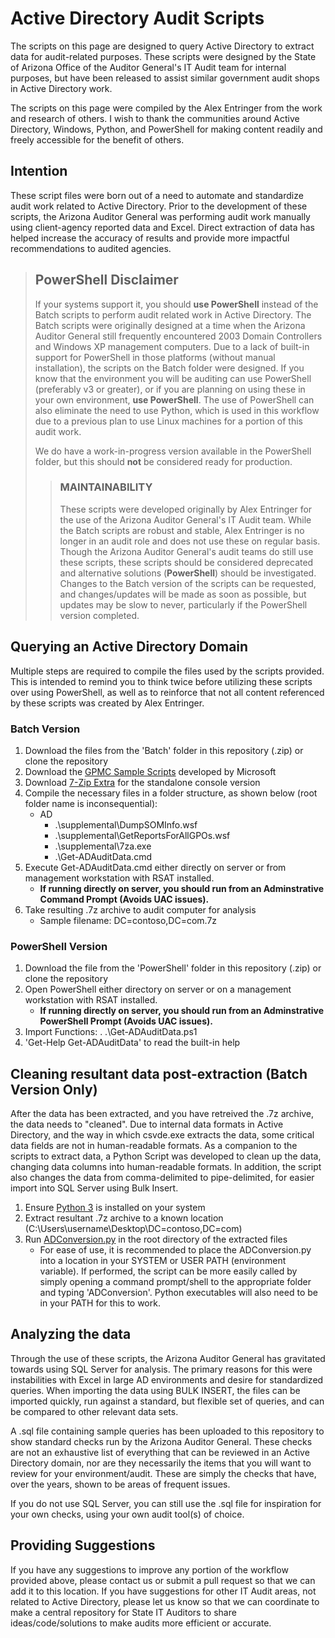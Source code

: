 # Active Directory Audit Scripts

The scripts on this page are designed to query Active Directory to extract data for audit-related purposes. These scripts were designed by the State of Arizona Office of the Auditor General's IT Audit team for internal purposes, but have been released to assist similar government audit shops in Active Directory work.

The scripts on this page were compiled by the Alex Entringer from the work and research of others. I wish to thank the communities around Active Directory, Windows, Python, and PowerShell for making content readily and freely accessible for the benefit of others.

## Intention

These script files were born out of a need to automate and standardize audit work related to Active Directory. Prior to the development of these scripts, the Arizona Auditor General was performing audit work manually using client-agency reported data and Excel. Direct extraction of data has helped increase the accuracy of results and provide more impactful recommendations to audited agencies.

>## PowerShell Disclaimer
>If your systems support it, you should **use PowerShell** instead of the Batch scripts to perform audit related work in Active Directory. The Batch scripts were originally designed at a time when the Arizona Auditor General still frequently encountered 2003 Domain Controllers and Windows XP management computers. Due to a lack of built-in support for PowerShell in those platforms (without manual installation), the scripts on the Batch folder were designed. If you know that the environment you will be auditing can use PowerShell (preferably v3 or greater), or if you are planning on using these in your own environment, **use PowerShell**. The use of PowerShell can also eliminate the need to use Python, which is used in this workflow due to a previous plan to use Linux machines for a portion of this audit work.
>
>We do have a work-in-progress version available in the PowerShell folder, but this should **not** be considered ready for production.
>>
>> ### MAINTAINABILITY
>> These scripts were developed originally by Alex Entringer for the use of the Arizona Auditor General's IT Audit team. While the Batch scripts are robust and stable, Alex Entringer is no longer in an audit role and does not use these on regular basis. Though the Arizona Auditor General's audit teams do still use these scripts, these scripts should be considered deprecated and alternative solutions (**PowerShell**) should be investigated. Changes to the Batch version of the scripts can be requested, and changes/updates will be made as soon as possible, but updates may be slow to never, particularly if the PowerShell version completed.

## Querying an Active Directory Domain

Multiple steps are required to compile the files used by the scripts provided. This is intended to remind you to think twice before utilizing these scripts over using PowerShell, as well as to reinforce that not all content referenced by these scripts was created by Alex Entringer.

### Batch Version

1. Download the files from the 'Batch' folder in this repository (.zip) or clone the repository
1. Download the [GPMC Sample Scripts](https://gallery.technet.microsoft.com/group-policy-management-17a5f840) developed by Microsoft
1. Download [7-Zip Extra](http://www.7-zip.org/download.html) for the standalone console version
1. Compile the necessary files in a folder structure, as shown below (root folder name is inconsequential):
    * AD
        * .\supplemental\DumpSOMInfo.wsf
        * .\supplemental\GetReportsForAllGPOs.wsf
        * .\supplemental\7za.exe
        * .\Get-ADAuditData.cmd
1. Execute Get-ADAuditData.cmd either directly on server or from management workstation with RSAT installed.
    * **If running directly on server, you should run from an Adminstrative Command Prompt (Avoids UAC issues).**
1. Take resulting .7z archive to audit computer for analysis
    * Sample filename: DC=contoso,DC=com.7z

### PowerShell Version

1. Download the file from the 'PowerShell' folder in this repository (.zip) or clone the repository
1. Open PowerShell either directory on server or on a management workstation with RSAT installed.
    * **If running directly on server, you should run from an Adminstrative PowerShell Prompt (Avoids UAC issues).**
1. Import Functions: . .\Get-ADAuditData.ps1
1. 'Get-Help Get-ADAuditData' to read the built-in help

## Cleaning resultant data post-extraction (Batch Version Only)

After the data has been extracted, and you have retreived the .7z archive, the data needs to "cleaned". Due to internal data formats in Active Directory, and the way in which csvde.exe extracts the data, some critical data fields are not in human-readable formats. As a companion to the scripts to extract data, a Python Script was developed to clean up the data, changing data columns into human-readable formats. In addition, the script also changes the data from comma-delimited to pipe-delimited, for easier import into SQL Server using Bulk Insert.

1. Ensure [Python 3](https://www.python.org/downloads/) is installed on your system
1. Extract resultant .7z archive to a known location (C:\Users\username\Desktop\DC=contoso,DC=com)
1. Run [ADConversion.py](https://github.com/aentringer/ADAudit/blob/master/Python/ADConversion.py) in the root directory of the extracted files
    * For ease of use, it is recommended to place the ADConversion.py into a location in your SYSTEM or USER PATH (environment variable). If performed, the script can be more easily called by simply opening a command prompt/shell to the appropriate folder and typing 'ADConversion'. Python executables will also need to be in your PATH for this to work.

## Analyzing the data

Through the use of these scripts, the Arizona Auditor General has gravitated towards using SQL Server for analysis. The primary reasons for this were instabilities with Excel in large AD environments and desire for standardized queries. When importing the data using BULK INSERT, the files can be imported quickly, run against a standard, but flexible set of queries, and can be compared to other relevant data sets.

A .sql file containing sample queries has been uploaded to this repository to show standard checks run by the Arizona Auditor General. These checks are not an exhaustive list of everything that can be reviewed in an Active Directory domain, nor are they necessarily the items that you will want to review for your environment/audit. These are simply the checks that have, over the years, shown to be areas of frequent issues.

If you do not use SQL Server, you can still use the .sql file for inspiration for your own checks, using your own audit tool(s) of choice.

## Providing Suggestions

If you have any suggestions to improve any portion of the workflow provided above, please contact us or submit a pull request so that we can add it to this location. If you have suggestions for other IT Audit areas, not related to Active Directory, please let us know so that we can coordinate to make a central repository for State IT Auditors to share ideas/code/solutions to make audits more efficient or accurate.
